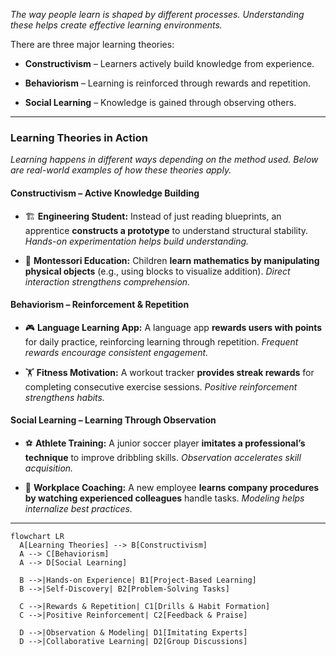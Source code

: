 _The way people learn is shaped by different processes. Understanding these helps create effective learning environments._

There are three major learning theories:

- **Constructivism** – Learners actively build knowledge from experience.
    
- **Behaviorism** – Learning is reinforced through rewards and repetition.
    
- **Social Learning** – Knowledge is gained through observing others.
    

---

### **Learning Theories in Action**

_Learning happens in different ways depending on the method used. Below are real-world examples of how these theories apply._

#### **Constructivism – Active Knowledge Building**

- 🏗️ **Engineering Student:** Instead of just reading blueprints, an apprentice **constructs a prototype** to understand structural stability. _Hands-on experimentation helps build understanding._
    
- 🏫 **Montessori Education:** Children **learn mathematics by manipulating physical objects** (e.g., using blocks to visualize addition). _Direct interaction strengthens comprehension._
    

#### **Behaviorism – Reinforcement & Repetition**

- 🎮 **Language Learning App:** A language app **rewards users with points** for daily practice, reinforcing learning through repetition. _Frequent rewards encourage consistent engagement._
    
- 🏋️ **Fitness Motivation:** A workout tracker **provides streak rewards** for completing consecutive exercise sessions. _Positive reinforcement strengthens habits._
    

#### **Social Learning – Learning Through Observation**

- ⚽ **Athlete Training:** A junior soccer player **imitates a professional’s technique** to improve dribbling skills. _Observation accelerates skill acquisition._
    
- 🏢 **Workplace Coaching:** A new employee **learns company procedures by watching experienced colleagues** handle tasks. _Modeling helps internalize best practices._

---
```mermaid
flowchart LR
  A[Learning Theories] --> B[Constructivism]
  A --> C[Behaviorism]
  A --> D[Social Learning]

  B -->|Hands-on Experience| B1[Project-Based Learning]
  B -->|Self-Discovery| B2[Problem-Solving Tasks]

  C -->|Rewards & Repetition| C1[Drills & Habit Formation]
  C -->|Positive Reinforcement| C2[Feedback & Praise]

  D -->|Observation & Modeling| D1[Imitating Experts]
  D -->|Collaborative Learning| D2[Group Discussions]

```